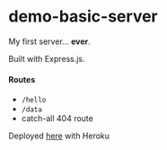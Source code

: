 # demo-basic-server

My first server… **ever**.

Built with Express.js. 

#### Routes
- `/hello`
- `/data`
- catch-all 404 route

Deployed [here](https://immense-sierra-56214.herokuapp.com/) with Heroku

